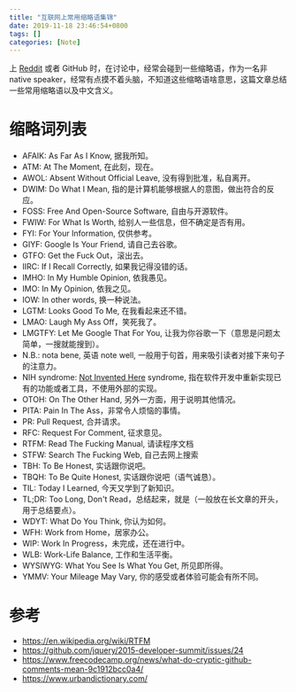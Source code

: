 ```yaml
---
title: "互联网上常用缩略语集锦"
date: 2019-11-18 23:46:54+0800
tags: []
categories: [Note]
---
```


上 [Reddit](https://www.reddit.com/) 或者 GitHub 时，在讨论中，经常会碰到一些缩略语，作为一名非 native speaker，经常有点摸不着头脑，不知道这些缩略语啥意思，这篇文章总结一些常用缩略语以及中文含义。

<!--more-->

# 缩略词列表

+ AFAIK: As Far As I Know, 据我所知。
+ ATM: At The Moment, 在此刻，现在。
+ AWOL: Absent Without Official Leave, 没有得到批准，私自离开。
+ DWIM: Do What I Mean, 指的是计算机能够根据人的意图，做出符合的反应。
+ FOSS: Free And Open-Source Software, 自由与开源软件。
+ FWIW: For What Is Worth, 给别人一些信息，但不确定是否有用。
+ FYI: For Your Information, 仅供参考。
+ GIYF: Google Is Your Friend, 请自己去谷歌。
+ GTFO: Get the Fuck Out，滚出去。
+ IIRC: If I Recall Correctly, 如果我记得没错的话。
+ IMHO: In My Humble Opinion, 依我愚见。
+ IMO: In My Opinion, 依我之见。
+ IOW: In other words, 换一种说法。
+ LGTM: Looks Good To Me, 在我看起来还不错。
+ LMAO: Laugh My Ass Off，笑死我了。
+ LMGTFY: Let Me Google That For You, 让我为你谷歌一下（意思是问题太简单，一搜就能搜到）。
+ N.B.: nota bene, 英语 note well, 一般用于句首，用来吸引读者对接下来句子的注意力。
+ NIH syndrome: [Not Invented Here](https://en.wikipedia.org/wiki/Not_invented_here) syndrome, 指在软件开发中重新实现已有的功能或者工具，不使用外部的实现。
+ OTOH: On The Other Hand, 另外一方面，用于说明其他情况。
+ PITA: Pain In The Ass，非常令人烦恼的事情。
+ PR: Pull Request, 合并请求。
+ RFC: Request For Comment, 征求意见。
+ RTFM: Read The Fucking Manual, 请读程序文档
+ STFW: Search The Fucking Web, 自己去网上搜索
+ TBH: To Be Honest, 实话跟你说吧。
+ TBQH: To Be Quite Honest, 实话跟你说吧（语气诚恳）。
+ TIL: Today I Learned, 今天又学到了新知识。
+ TL;DR: Too Long, Don't Read，总结起来，就是（一般放在长文章的开头，用于总结要点）。
+ WDYT: What Do You Think, 你认为如何。
+ WFH: Work from Home，居家办公。
+ WIP: Work In Progress，未完成，还在进行中。
+ WLB: Work-Life Balance, 工作和生活平衡。
+ WYSIWYG: What You See Is What You Get, 所见即所得。
+ YMMV: Your Mileage May Vary, 你的感受或者体验可能会有所不同。

# 参考

+ https://en.wikipedia.org/wiki/RTFM
+ https://github.com/jquery/2015-developer-summit/issues/24
+ https://www.freecodecamp.org/news/what-do-cryptic-github-comments-mean-9c1912bcc0a4/
+ https://www.urbandictionary.com/
